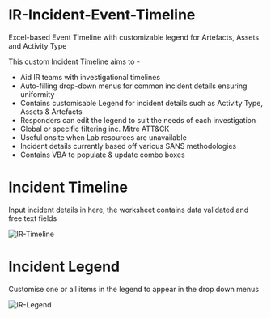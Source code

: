 # IR-Incident-Event-Timeline

Excel-based Event Timeline with customizable legend for Artefacts, Assets and Activity Type

This custom Incident Timeline aims to -

  - Aid IR teams with investigational timelines
  - Auto-filling drop-down menus for common incident details ensuring uniformity
  - Contains customisable Legend for incident details such as Activity Type, Assets & Artefacts
  - Responders can edit the legend to suit the needs of each investigation
  - Global or specific filtering inc. Mitre ATT&CK
  - Useful onsite when Lab resources are unavailable
  - Incident details currently based off various SANS methodologies
  - Contains VBA to populate & update combo boxes 

# Incident Timeline
Input incident details in here, the worksheet contains data validated and free text fields

![IR-Timeline](https://user-images.githubusercontent.com/77779774/148288546-3e208701-fc4a-4b11-9028-9bdfa01eb0a3.png)

# Incident Legend
Customise one or all items in the legend to appear in the drop down menus

![IR-Legend](https://user-images.githubusercontent.com/77779774/148288638-b460bc00-662d-426c-94a0-a6b3bbb4bbfa.png)
